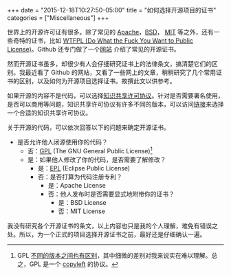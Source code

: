 +++
date = "2015-12-18T10:27:50-05:00"
title = "如何选择开源项目的证书"
categories  = ["Miscellaneous"]
+++

世界上的开源许可证有很多。除了常见的 [Apache](http://www.apache.org/licenses/LICENSE-2.0)，[BSD](http://en.wikipedia.org/wiki/BSD_licenses)， [MIT](https://en.wikipedia.org/wiki/MIT_License) 等之外，还有一些奇特的证书，比如 [WTFPL (Do What the Fuck You Want to Public License)](http://www.wtfpl.net/)。Github 还专门做了一个[网站](http://choosealicense.com/) 介绍了常见的开源证书。

然而开源证书虽多，却很少有人会仔细研究证书上的法律条文，搞清楚它们的区别。我最近看了 Github 的网站，又看了一些网上的文章，稍稍研究了几个常用证书的区别，以及如何为开源项目选择证书。故撰此文以供参考。

<!--more-->

如果开源的内容不是代码，可以选择[知识共享许可协议](http://creativecommons.org/)。针对是否需要署名使用，是否可以商用等问题，知识共享许可协议有许多不同的版本，可以访问[链接](http://creativecommons.org/choose/)来选择一个合适的知识共享许可协议。

关于开源的代码，可以依次回答以下的问题来确定开源证书。

* 是否允许他人闭源使用你的代码？
  *	 否：[GPL](http://www.gnu.org/licenses/gpl-3.0.en.html) (The GNU General Public License)[^1]
  *	 是：如果他人修改了你的代码，是否需要了解修改？
     * 是：[EPL](https://www.eclipse.org/legal/epl-v10.html) (Eclipse Public License)
     * 否：是否打算为代码注册专利？
         * 是：Apache License
         * 否：他人发布时是否需要显式地附带你的证书？
             * 是：BSD License
             * 否：MIT License

我没有研究各个开源证书的条文，以上内容也只是我的个人理解，难免有错误之处。所以，为一个正式的项目选择开源证书之前，最好还是仔细确认一遍。

[^1]: GPL [不同的版本之间也有区别](https://opensource.org/licenses/gpl-license)，其中细微的差别对我来说实在难以理解。总之，GPL 是一个 [copyleft](http://www.gnu.org/licenses/copyleft.html) 的协议。